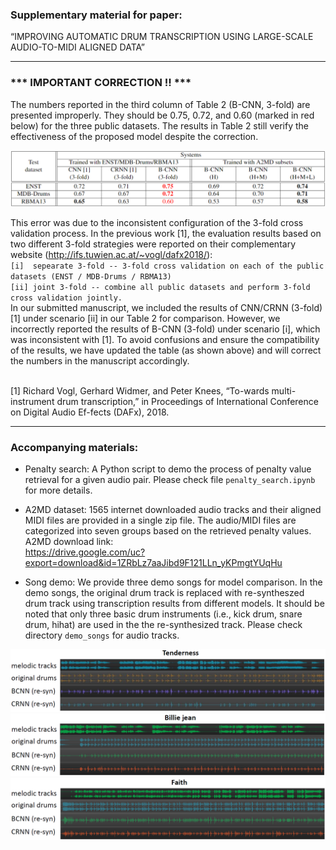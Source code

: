 ### Supplementary material for paper:
“IMPROVING AUTOMATIC DRUM TRANSCRIPTION USING LARGE-SCALE AUDIO-TO-MIDI ALIGNED DATA”

----------------

###  ***  IMPORTANT CORRECTION !!  *** <br />
The numbers reported in the third column of Table 2 (B-CNN, 3-fold) are presented improperly. They should be 0.75, 0.72, and 0.60 (marked in red below) for the three public datasets.
The results in Table 2 still verify the effectiveness of the proposed model despite the correction.

<img src="https://raw.githubusercontent.com/Sma1033/adt_with_a2md/main/pics/new_table2.png" style="zoom:70%" />

This error was due to the inconsistent configuration of the 3-fold cross validation process. In the previous work [1], the evaluation results based on two different 3-fold strategies were reported on their complementary website (http://ifs.tuwien.ac.at/~vogl/dafx2018/): <br />
`[i]  sepearate 3-fold -- 3-fold cross validation on each of the public datasets (ENST / MDB-Drums / RBMA13) ` <br />
`[ii] joint 3-fold -- combine all public datasets and perform 3-fold cross validation jointly. ` <br />
In our submitted manuscript, we included the results of CNN/CRNN (3-fold) [1] under scenario [ii] in our Table 2 for comparison. However, we incorrectly reported the results of B-CNN (3-fold) under scenario [i], which was inconsistent with [1]. To avoid confusions and ensure the compatibility of the results, we have updated the table (as shown above) and will correct the numbers in the manuscript accordingly. <br />

<br />
[1] Richard Vogl, Gerhard Widmer, and Peter Knees,  “To-wards multi-instrument drum transcription,” in Proceedings of International Conference on Digital Audio Ef-fects (DAFx), 2018.

----------------

### Accompanying materials: <br />

- Penalty search: A Python script to demo the process of penalty value retrieval for a given audio pair. Please check file `penalty_search.ipynb` for more details.

- A2MD dataset: 1565 internet downloaded audio tracks and their aligned MIDI files are provided in a single zip file. The audio/MIDI files are categorized into seven groups based on the retrieved penalty values. A2MD download link: <br />https://drive.google.com/uc?export=download&id=1ZRbLz7aaJibd9F121LLn_yKPmgtYUqHu <br />

- Song demo: We provide three demo songs for model comparison. In the demo songs, the original drum track is replaced with re-syntheszed drum track using transcription results from different models. It should be noted that only three basic drum instruments (i.e., kick drum, snare drum, hihat) are used in the the re-synthesized track. Please check directory `demo_songs` for audio tracks.

<img src="https://raw.githubusercontent.com/Sma1033/adt_with_a2md/main/demo_songs/song01_tenderness/tracks.png" style="zoom:70%" />
<img src="https://raw.githubusercontent.com/Sma1033/adt_with_a2md/main/demo_songs/song02_billie_jean/tracks.png" style="zoom:70%" />
<img src="https://raw.githubusercontent.com/Sma1033/adt_with_a2md/main/demo_songs/song03_faith/tracks.png" style="zoom:70%" />
